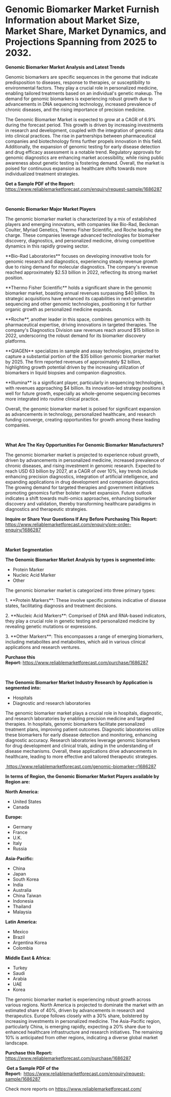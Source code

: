 <p><h1>Genomic Biomarker Market Furnish Information about Market Size, Market Share, Market Dynamics, and Projections Spanning from 2025 to 2032.</h1></p><p><strong>Genomic Biomarker Market Analysis and Latest Trends</strong></p>
<p><p>Genomic biomarkers are specific sequences in the genome that indicate predisposition to diseases, response to therapies, or susceptibility to environmental factors. They play a crucial role in personalized medicine, enabling tailored treatments based on an individual's genetic makeup. The demand for genomic biomarkers is experiencing robust growth due to advancements in DNA sequencing technology, increased prevalence of chronic diseases, and the rising importance of precision medicine.</p><p>The Genomic Biomarker Market is expected to grow at a CAGR of 6.9% during the forecast period. This growth is driven by increasing investments in research and development, coupled with the integration of genomic data into clinical practices. The rise in partnerships between pharmaceutical companies and biotechnology firms further propels innovation in this field. Additionally, the expansion of genomic testing for early disease detection and drug efficacy assessment is a notable trend. Regulatory approvals for genomic diagnostics are enhancing market accessibility, while rising public awareness about genetic testing is fostering demand. Overall, the market is poised for continuous expansion as healthcare shifts towards more individualized treatment strategies.</p></p>
<p><strong>Get a Sample PDF of the Report:&nbsp;</strong> <a href="https://www.reliablemarketforecast.com/enquiry/request-sample/1686287?utm_campaign=1169&utm_medium=2&utm_source=Github&utm_content=ia&utm_term=03032025&utm_id=genomic-biomarker">https://www.reliablemarketforecast.com/enquiry/request-sample/1686287</a></p>
<p>&nbsp;</p>
<p><strong>Genomic Biomarker Major Market Players</strong></p>
<p><p>The genomic biomarker market is characterized by a mix of established players and emerging innovators, with companies like Bio-Rad, Beckman Coulter, Myriad Genetics, Thermo Fisher Scientific, and Roche leading the charge. These companies leverage advanced technologies for biomarker discovery, diagnostics, and personalized medicine, driving competitive dynamics in this rapidly growing sector.</p><p>**Bio-Rad Laboratories** focuses on developing innovative tools for genomic research and diagnostics, experiencing steady revenue growth due to rising demand for molecular diagnostics. The company's revenue reached approximately $2.53 billion in 2022, reflecting its strong market position. </p><p>**Thermo Fisher Scientific** holds a significant share in the genomic biomarker market, boasting annual revenues surpassing $40 billion. Its strategic acquisitions have enhanced its capabilities in next-generation sequencing and other genomic technologies, positioning it for further organic growth as personalized medicine expands.</p><p>**Roche**, another leader in this space, combines genomics with its pharmaceutical expertise, driving innovations in targeted therapies. The company's Diagnostics Division saw revenues reach around $15 billion in 2022, underscoring the robust demand for its biomarker discovery platforms.</p><p>**QIAGEN** specializes in sample and assay technologies, projected to capture a substantial portion of the $35 billion genomic biomarker market by 2025. The firm reported revenues of approximately $2 billion, highlighting growth potential driven by the increasing utilization of biomarkers in liquid biopsies and companion diagnostics.</p><p>**Illumina** is a significant player, particularly in sequencing technologies, with revenues approaching $4 billion. Its innovation-led strategy positions it well for future growth, especially as whole-genome sequencing becomes more integrated into routine clinical practice.</p><p>Overall, the genomic biomarker market is poised for significant expansion as advancements in technology, personalized healthcare, and research funding converge, creating opportunities for growth among these leading companies.</p></p>
<p>&nbsp;</p>
<p><strong>What Are The Key Opportunities For Genomic Biomarker Manufacturers?</strong></p>
<p><p>The genomic biomarker market is projected to experience robust growth, driven by advancements in personalized medicine, increased prevalence of chronic diseases, and rising investment in genomic research. Expected to reach USD 63 billion by 2027, at a CAGR of over 10%, key trends include enhancing precision diagnostics, integration of artificial intelligence, and expanding applications in drug development and companion diagnostics. The growing demand for targeted therapies and government initiatives promoting genomics further bolster market expansion. Future outlook indicates a shift towards multi-omics approaches, enhancing biomarker discovery and validation, thereby transforming healthcare paradigms in diagnostics and therapeutic strategies.</p></p>
<p><strong>Inquire or Share Your Questions If Any Before Purchasing This Report:</strong> <a href="https://www.reliablemarketforecast.com/enquiry/pre-order-enquiry/1686287?utm_campaign=1169&utm_medium=2&utm_source=Github&utm_content=ia&utm_term=03032025&utm_id=genomic-biomarker">https://www.reliablemarketforecast.com/enquiry/pre-order-enquiry/1686287</a></p>
<p>&nbsp;</p>
<p><strong>Market Segmentation</strong></p>
<p><strong>The Genomic Biomarker Market Analysis by types is segmented into:</strong></p>
<p><ul><li>Protein Marker</li><li>Nucleic Acid Marker</li><li>Other</li></ul></p>
<p><p>The genomic biomarker market is categorized into three primary types: </p><p>1. **Protein Markers**: These involve specific proteins indicative of disease states, facilitating diagnosis and treatment decisions. </p><p>2. **Nucleic Acid Markers**: Comprised of DNA and RNA-based indicators, they play a crucial role in genetic testing and personalized medicine by revealing genetic mutations or expressions. </p><p>3. **Other Markers**: This encompasses a range of emerging biomarkers, including metabolites and metabolites, which aid in various clinical applications and research ventures.</p></p>
<p><strong>Purchase this Report:&nbsp;</strong><a href="https://www.reliablemarketforecast.com/purchase/1686287?utm_campaign=1169&utm_medium=2&utm_source=Github&utm_content=ia&utm_term=03032025&utm_id=genomic-biomarker">https://www.reliablemarketforecast.com/purchase/1686287</a></p>
<p>&nbsp;</p>
<p><strong>The Genomic Biomarker Market Industry Research by Application is segmented into:</strong></p>
<p><ul><li>Hospitals</li><li>Diagnostic and research laboratories</li></ul></p>
<p><p>The genomic biomarker market plays a crucial role in hospitals, diagnostic, and research laboratories by enabling precision medicine and targeted therapies. In hospitals, genomic biomarkers facilitate personalized treatment plans, improving patient outcomes. Diagnostic laboratories utilize these biomarkers for early disease detection and monitoring, enhancing diagnostic accuracy. Research laboratories leverage genomic biomarkers for drug development and clinical trials, aiding in the understanding of disease mechanisms. Overall, these applications drive advancements in healthcare, leading to more effective and tailored therapeutic strategies.</p></p>
<p><a href="https://www.reliablemarketforecast.com/genomic-biomarker-r1686287?utm_campaign=1169&utm_medium=2&utm_source=Github&utm_content=ia&utm_term=03032025&utm_id=genomic-biomarker">&nbsp;https://www.reliablemarketforecast.com/genomic-biomarker-r1686287</a></p>
<p><strong>In terms of Region, the Genomic Biomarker Market Players available by Region are:</strong></p>
<p>
    <p> <strong> North America: </strong>
        <ul>
            <li>United States</li>
            <li>Canada</li>
        </ul>
        </p> 
    <p> <strong> Europe: </strong>
        <ul>
            <li>Germany</li>
            <li>France</li>
            <li>U.K.</li>
            <li>Italy</li>
            <li>Russia</li>
        </ul>
        </p> 
    <p> <strong> Asia-Pacific: </strong>
        <ul>
            <li>China</li>
            <li>Japan</li>
            <li>South Korea</li>
            <li>India</li>
            <li>Australia</li>
            <li>China Taiwan</li>
            <li>Indonesia</li>
            <li>Thailand</li>
            <li>Malaysia</li>
        </ul>
        </p> 
    <p> <strong> Latin America: </strong>
        <ul>
            <li>Mexico</li>
            <li>Brazil</li>
            <li>Argentina Korea</li>
            <li>Colombia</li>
        </ul>
        </p> 
    <p> <strong> Middle East & Africa: </strong>
        <ul>
            <li>Turkey</li>
            <li>Saudi</li>
            <li>Arabia</li>
            <li>UAE</li>
            <li>Korea</li>
        </ul>
    </p>
    </p>
<p><p>The genomic biomarker market is experiencing robust growth across various regions. North America is projected to dominate the market with an estimated share of 40%, driven by advancements in research and therapeutics. Europe follows closely with a 30% share, bolstered by increasing investments in personalized medicine. The Asia-Pacific region, particularly China, is emerging rapidly, expecting a 20% share due to enhanced healthcare infrastructure and research initiatives. The remaining 10% is anticipated from other regions, indicating a diverse global market landscape.</p></p>
<p><strong>Purchase this Report: </strong><a href="https://www.reliablemarketforecast.com/purchase/1686287?utm_campaign=1169&utm_medium=2&utm_source=Github&utm_content=ia&utm_term=03032025&utm_id=genomic-biomarker">https://www.reliablemarketforecast.com/purchase/1686287</a></p>
<p>&nbsp;<strong>Get a Sample PDF of the Report:&nbsp;&nbsp;</strong><a href="https://www.reliablemarketforecast.com/enquiry/request-sample/1686287?utm_campaign=1169&utm_medium=2&utm_source=Github&utm_content=ia&utm_term=03032025&utm_id=genomic-biomarker">https://www.reliablemarketforecast.com/enquiry/request-sample/1686287</a></p>
<p><strong></strong></p>
<p>Check more reports on <a href="https://www.reliablemarketforecast.com/?utm_campaign=1169&utm_medium=2&utm_source=Github&utm_content=ia&utm_term=03032025&utm_id=genomic-biomarker">https://www.reliablemarketforecast.com/</a></p>